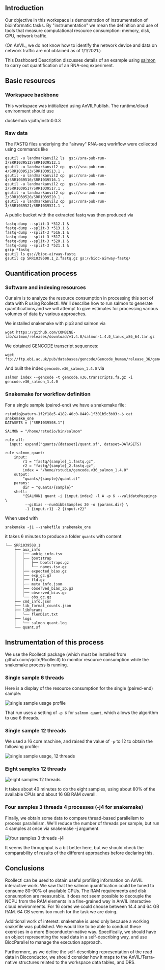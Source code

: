 ## Introduction

Our objective in this workspace is demonstration of instrumentation of
bioinformatic tasks.  By "instrumentation" we mean the definition and use
of tools that measure computational resource consumption: memory, disk, CPU, network traffic.

(On AnVIL, we do not know how to identify the network device and data on network traffic
are not obtained as of 1/1/2021.)

This Dashboard Description discusses details of an example using [salmon](https://github.com/COMBINE-lab/salmon) to
carry out quantification of an RNA-seq experiment.

## Basic resources

### Workspace backbone

This workspace was intitialized using AnVILPublish.  The runtime/cloud environment should use

dockerhub vjcitn/instr:0.0.3

### Raw data

The FASTQ files underlying the "airway" RNA-seq workflow were collected using commands like

```
gsutil -u landmarkanvil2 ls  gs://sra-pub-run-3/SRR1039512/SRR1039512.1
gsutil -u landmarkanvil2 cp  gs://sra-pub-run-4/SRR1039513/SRR1039513.1 .
gsutil -u landmarkanvil2 cp  gs://sra-pub-run-4/SRR1039516/SRR1039516.1 .
gsutil -u landmarkanvil2 cp  gs://sra-pub-run-2/SRR1039517/SRR1039517.1 .
gsutil -u landmarkanvil2 cp  gs://sra-pub-run-2/SRR1039520/SRR1039520.1 .
gsutil -u landmarkanvil2 cp  gs://sra-pub-run-3/SRR1039521/SRR1039521.1 .
```

A public bucket with the extracted fastq was then produced via
```
fastq-dump --split-3 *512.1 &
fastq-dump --split-3 *513.1 &
fastq-dump --split-3 *516.1 &
fastq-dump --split-3 *517.1 &
fastq-dump --split-3 *520.1 &
fastq-dump --split-3 *521.1 &
gzip *fastq
gsutil ls gs://bioc-airway-fastq
gsutil cp SRR1039508.1_2.fastq.gz gs://bioc-airway-fastq/
```

## Quantification process

### Software and indexing resources

Our aim is to analyze the resource consumption in processing this sort of data with
R using Rcollectl.  We'll describe how to run salmon to generate quantifications,and
we will attempt to give estimates for processing various volumes of data by various
approaches.

We installed snakemake with pip3 and salmon via
```
wget https://github.com/COMBINE-lab/salmon/releases/download/v1.4.0/salmon-1.4.0_linux_x86_64.tar.gz
```


We obtained GENCODE transcript sequences:

```
wget ftp://ftp.ebi.ac.uk/pub/databases/gencode/Gencode_human/release_36/gencode.v36.transcripts.fa.gz
```
And built the index `gencode.v36_salmon_1.4.0` via

```
salmon index --gencode -t gencode.v36.transcripts.fa.gz -i gencode.v36_salmon_1.4.0
```

### Snakemake for workflow definition

For a single sample (paired-end) we have a snakemake file:

```
rstudio@saturn-1f2f18e5-4182-40c0-8449-1f301b5c3b03:~$ cat snakemake_one
DATASETS = ["SRR1039508.1"]

SALMON = "/home/rstudio/bin/salmon"

rule all:
  input: expand("quants/{dataset}/quant.sf", dataset=DATASETS)

rule salmon_quant:
    input:
        r1 = "fastq/{sample}_1.fastq.gz",
        r2 = "fastq/{sample}_2.fastq.gz",
        index = "/home/rstudio/gencode.v36_salmon_1.4.0"
    output:
        "quants/{sample}/quant.sf"
    params:
        dir = "quants/{sample}"
    shell:
        "{SALMON} quant -i {input.index} -l A -p 6 --validateMappings \
         --gcBias --numGibbsSamples 20 -o {params.dir} \
         -1 {input.r1} -2 {input.r2}"
```

When used with

```
snakemake -j1 --snakefile snakemake_one
```

it takes 6 minutes to produce a folder `quants` with content
```
└── SRR1039508.1
    ├── aux_info
    │   ├── ambig_info.tsv
    │   ├── bootstrap
    │   │   ├── bootstraps.gz
    │   │   └── names.tsv.gz
    │   ├── expected_bias.gz
    │   ├── exp_gc.gz
    │   ├── fld.gz
    │   ├── meta_info.json
    │   ├── observed_bias_3p.gz
    │   ├── observed_bias.gz
    │   └── obs_gc.gz
    ├── cmd_info.json
    ├── lib_format_counts.json
    ├── libParams
    │   └── flenDist.txt
    ├── logs
    │   └── salmon_quant.log
    └── quant.sf
```

## Instrumentation of this process

We use the Rcollectl package (which must be installed from github.com/vjcitn/Rcollectl) to
monitor resource consumption while the snakemake process is running.

### Single sample 6 threads

Here is a display of the resource consumption for the single (paired-end) sample:

![single sample usage profile](https://storage.googleapis.com/bioc-anvil-images/airway_onesamp_collectl.png)

That run uses a setting of `-p 6` for `salmon quant`, which allows the algorithm to use 6 threads.   

### Single sample 12 threads

We
used a 16 core machine, and raised the value of `-p` to 12 to obtain the following profile:

![single sample usage, 12 threads](https://storage.googleapis.com/bioc-anvil-images/salmon_p12_one.png)

### Eight samples 12 threads

![eight samples 12 threads](https://storage.googleapis.com/bioc-anvil-images/salmon_p12_eight.png)

It takes about 40 minutes to do the eight samples, using about 80% of the available CPUs and about 16
GB RAM overall.

### Four samples 3 threads 4 processes (-j4 for snakemake)

Finally, we obtain some data to compare thread-based parallelism to process parallelism.  We'll
reduce the number of threads per sample, but run 4 samples at once via snakemake -j argument.

![four samples 3 threads -j4](https://storage.googleapis.com/bioc-anvil-images/salmon_p3_j4.png)

It seems the throughput is a bit better here, but we should check the comparability
of results of the different approaches before declaring this.

## Conclusions

Rcollectl can be used to obtain useful profiling information on AnVIL interactive work.  We saw
that the salmon quantification could be tuned to consume 80-90% of available CPUs.  The
RAM requirements and disk consumption are measurable.  It does not seem possible to decouple
the NCPU from the RAM elements in a fine-grained way in AnVIL interactive cloud environments.  For 16 cores we could
choose between 14.4 and 64 GB RAM.  64 GB seems too much for the task we are doing.

Additional work of interest: snakemake is used only because a working snakefile was published.  We
would like to be able to conduct these exercises in a more Bioconductor-native way.  Specifically,
we should have an object representing the read data in a self-describing way, and use BiocParallel
to manage the execution approach.  

Furthermore, as we define the self-describing representation of the read
data in Bioconductor, we should consider how it maps to the AnVIL/Terra-native
structures related to the workspace data tables, and DRS.


